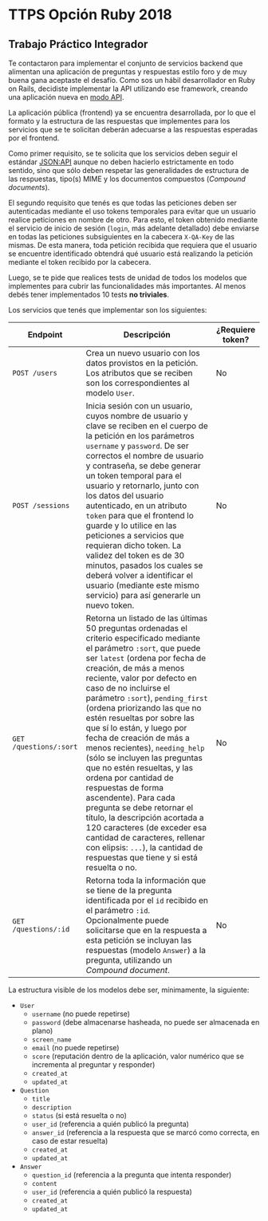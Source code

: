 # TTPS Opción Ruby 2018
## Trabajo Práctico Integrador

Te contactaron para implementar el conjunto de servicios backend que alimentan una aplicación de preguntas y respuestas estilo foro y de muy buena gana aceptaste el desafío. Como sos un hábil desarrollador en Ruby on Rails, decidiste implementar la API utilizando ese framework, creando una aplicación nueva en [modo API](https://guides.rubyonrails.org/api_app.html).

La aplicación pública (frontend) ya se encuentra desarrollada, por lo que el formato y la estructura de las respuestas que implementes para los servicios que se te solicitan deberán adecuarse a las respuestas esperadas por el frontend.

Como primer requisito, se te solicita que los servicios deben seguir el estándar [JSON:API](https://jsonapi.org/) aunque no deben hacierlo estrictamente en todo sentido, sino que sólo deben respetar las generalidades de estructura de las respuestas, tipo(s) MIME y los documentos compuestos (_Compound documents_).

El segundo requisito que tenés es que todas las peticiones deben ser autenticadas mediante el uso tokens temporales para evitar que un usuario realice peticiones en nombre de otro. Para esto, el token obtenido mediante el servicio de inicio de sesión (`login`, más adelante detallado) debe enviarse en todas las peticiones subsiguientes en la cabecera `X-QA-Key` de las mismas. De esta manera, toda petición recibida que requiera que el usuario se encuentre identificado obtendrá qué usuario está realizando la petición mediante el token recibido por la cabecera.

Luego, se te pide que realices tests de unidad de todos los modelos que implementes para cubrir las funcionalidades más importantes. Al menos debés tener implementados 10 tests **no triviales**.

Los servicios que tenés que implementar son los siguientes:

| Endpoint | Descripción | ¿Requiere token? |
| -------- | ----------- | ---------------- |
| `POST /users` | Crea un nuevo usuario con los datos provistos en la petición. Los atributos que se reciben son los correspondientes al modelo `User`. | No |
| `POST /sessions` | Inicia sesión con un usuario, cuyos nombre de usuario y clave se reciben en el cuerpo de la petición en los parámetros `username` y `password`. De ser correctos el nombre de usuario y contraseña, se debe generar un token temporal para el usuario y retornarlo, junto con los datos del usuario autenticado, en un atributo `token` para que el frontend lo guarde y lo utilice en las peticiones a servicios que requieran dicho token. La validez del token es de 30 minutos, pasados los cuales se deberá volver a identificar el usuario (mediante este mismo servicio) para así generarle un nuevo token. | No |
| `GET /questions/:sort` | Retorna un listado de las últimas 50 preguntas ordenadas el criterio especificado mediante el parámetro `:sort`, que puede ser `latest` (ordena por fecha de creación, de más a menos reciente, valor por defecto en caso de no incluirse el parámetro `:sort`), `pending_first` (ordena priorizando las que no estén resueltas por sobre las que sí lo están, y luego por fecha de creación de más a menos recientes), `needing_help` (sólo se incluyen las preguntas que no estén resueltas, y las ordena por cantidad de respuestas de forma ascendente). Para cada pregunta se debe retornar el título, la descripción acortada a 120 caracteres (de exceder esa cantidad de caracteres, rellenar con elipsis: `...`), la cantidad de respuestas que tiene y si está resuelta o no. | No |
| `GET /questions/:id` | Retorna toda la información que se tiene de la pregunta identificada por el `id` recibido en el parámetro `:id`. Opcionalmente puede solicitarse que en la respuesta a esta petición se incluyan las respuestas (modelo `Answer`) a la pregunta, utilizando un _Compound document_. | No |

La estructura visible de los modelos debe ser, mínimamente, la siguiente:

* `User`
  * `username` (no puede repetirse)
  * `password` (debe almacenarse hasheada, no puede ser almacenada en plano)
  * `screen_name`
  * `email` (no puede repetirse)
  * `score` (reputación dentro de la aplicación, valor numérico que se incrementa al preguntar y responder)
  * `created_at`
  * `updated_at`
* `Question`
  * `title`
  * `description`
  * `status` (si está resuelta o no)
  * `user_id` (referencia a quién publicó la pregunta)
  * `answer_id` (referencia a la respuesta que se marcó como correcta, en caso de estar resuelta)
  * `created_at`
  * `updated_at`
* `Answer`
  * `question_id` (referencia a la pregunta que intenta responder)
  * `content`
  * `user_id` (referencia a quién publicó la respuesta)
  * `created_at`
  * `updated_at`
